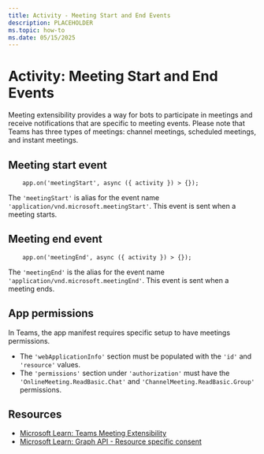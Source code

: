 ```yaml
---
title: Activity - Meeting Start and End Events
description: PLACEHOLDER
ms.topic: how-to
ms.date: 05/15/2025
---
```


# Activity: Meeting Start and End Events

Meeting extensibility provides a way for bots to participate in meetings and receive notifications that are specific to meeting events. Please note that Teams has three types of meetings: channel meetings, scheduled meetings, and instant meetings.

## Meeting start event

```
    app.on('meetingStart', async ({ activity }) > {});
```

The `'meetingStart'` is alias for the event name `'application/vnd.microsoft.meetingStart'`. This event is sent when a meeting starts.

## Meeting end event

```
    app.on('meetingEnd', async ({ activity }) > {});
```

The `'meetingEnd'` is the alias for the event name `'application/vnd.microsoft.meetingEnd'`. This event is sent when a meeting ends.

## App permissions

In Teams, the app manifest requires specific setup to have meetings permissions.

*   The `'webApplicationInfo'` section must be populated with the `'id'` and `'resource'` values.
*   The `'permissions'` section under `'authorization'` must have the `'OnlineMeeting.ReadBasic.Chat'` and `'ChannelMeeting.ReadBasic.Group'` permissions.

## Resources

*   [Microsoft Learn: Teams Meeting Extensibility](https://learn.microsoft.com/en-us/microsoftteams/platform/apps-in-teams-meetings/meeting-apps-apis#example-of-getting-meeting-start-or-end-events)
*   [Microsoft Learn: Graph API - Resource specific consent](https://learn.microsoft.com/en-us/microsoftteams/platform/graph-api/rsc/resource-specific-consent)